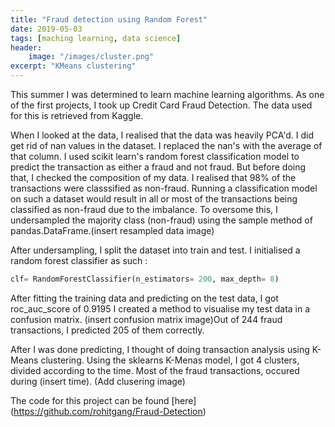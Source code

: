 ```yaml
---
title: "Fraud detection using Random Forest"
date: 2019-05-03
tags: [maching learning, data science]
header: 
    image: "/images/cluster.png"
excerpt: "KMeans clustering"
---
```


This summer I was determined to learn machine learning algorithms. As one of the first projects, I took up Credit Card Fraud Detection.
The data used for this is retrieved from Kaggle.

When I looked at the data, I realised that the data was heavily PCA'd. I did get rid of nan values in the dataset. I replaced the nan's with the average of that column.
I used scikit learn's random forest classification model to predict the transaction as either a fraud and not fraud. But before doing that, I checked the composition of my data.
I realised that 98% of the transactions were classsified as non-fraud. Running a classification model on such a dataset would result in all or most of the transactions being classified as non-fraud due to the imbalance.
To oversome this, I undersampled the majority class (non-fraud) using the sample method of pandas.DataFrame.(insert resampled data image)

After undersampling, I split the dataset into train and test. I initialised a random forest classifier  as such : 

```python
clf= RandomForestClassifier(n_estimators= 200, max_depth= 8)
```

After fitting the training data and predicting on the test data, I got roc_auc_score of 0.9195
I created a method to visualise my test data in a confusion matrix. (insert confusion matrix image)Out of 244 fraud transactions, I predicted 205 of them correctly.

After I was done predicting, I thought of doing transaction analysis using K-Means clustering. Using the sklearns K-Menas model, I got 4 clusters, divided according to the time. Most of the fraud transactions, occured during (insert time). (Add clusering image)

The code for this project can be found [here] (https://github.com/rohitgang/Fraud-Detection)
